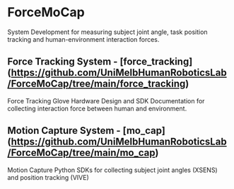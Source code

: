 # ForceMoCap
System Development for measuring subject joint angle, task position tracking and human-environment interaction forces.

## Force Tracking System - [force_tracking] (https://github.com/UniMelbHumanRoboticsLab/ForceMoCap/tree/main/force_tracking)
Force Tracking Glove Hardware Design and SDK Documentation for collecting interaction force between human and environment.

## Motion Capture System - [mo_cap] (https://github.com/UniMelbHumanRoboticsLab/ForceMoCap/tree/main/mo_cap)
Motion Capture Python SDKs for collecting subject joint angles (XSENS) and position tracking (VIVE)


